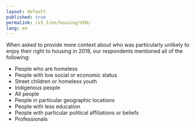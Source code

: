 ```yaml
---
layout: default
published: true
permalink: /v3_1/en/housing/VEN/
lang: en
---
```

When asked to provide more context about who was particularly unlikely to enjoy their right to housing in 2019, our respondents mentioned all of the following:

-	People who are homeless
-	People with low social or economic status
-	Street children or homeless youth
-	Indigenous people
-	All people
-	People in particular geographic locations
-	People with less education
-	People with particular political affiliations or beliefs
-	Professionals
